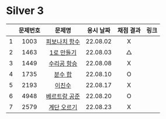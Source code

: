 # Silver 3
||문제번호|문제명|응시 날짜|채점 결과|링크|
|:-:|:--:|:--:|:---:|:---:|--|
|1|1003|[피보나치 함수](./1003.js)|22.08.02|X||
|2|1463|[1로 만들기](./1463.js)|22.08.03|△||
|3|1449|[수리공 항승](./1449.js)|22.08.08|X||
|4|1735|[분수 합](./1735.js)|22.08.10|O||
|5|2193|[이친수](./2193.js)|22.08.17|X||
|6|4948|[베르트랑 공준](./4948.js)|22.08.20|O|
|7|2579|[계단 오르기](./2579.js)|22.08.23|X|